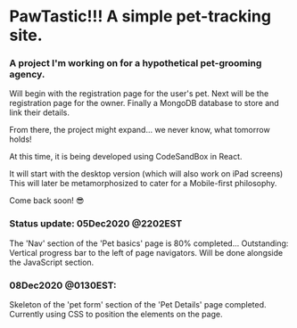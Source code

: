 # PawTastic!!! A simple pet-tracking site.
### A project I'm working on for a hypothetical pet-grooming agency.

Will begin with the registration page for the user's pet.
Next will be the registration page for the owner.
Finally a MongoDB database to store and link their details.

From there, the project might expand... we never know, what tomorrow holds!

At this time, it is being developed using CodeSandBox in React. 

It will start with the desktop version (which will also work on iPad screens)
This will later be metamorphosized to cater for a Mobile-first philosophy.

Come back soon! 😎

### Status update: 05Dec2020 @2202EST
The 'Nav' section of the 'Pet basics' page is 80% completed...
Outstanding:
    Vertical progress bar to the left of page navigators.
    Will be done alongside the JavaScript section.

### 08Dec2020 @0130EST: 
Skeleton of the 'pet form' section of the 'Pet Details' page completed.
    Currently using CSS to position the elements on the page.